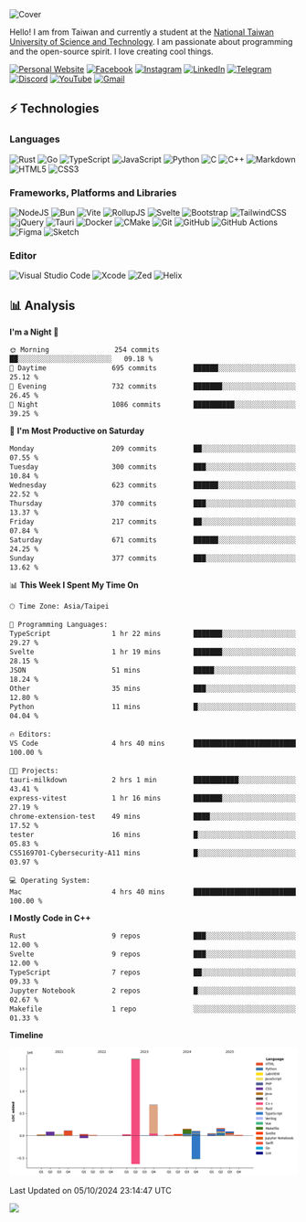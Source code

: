 <picture>
  <source media="(prefers-color-scheme: dark)" srcset="https://github.com/CRT-HAO/CRT-HAO/assets/31580253/6f53f4ab-546f-4db7-9f30-2c5b0711c0a2">
  <img alt="Cover" src="https://github.com/CRT-HAO/CRT-HAO/assets/31580253/4efdfca0-1005-43ab-8c60-07e6973a89b2">
</picture>

Hello! I am from Taiwan and currently a student at the [National Taiwan University of Science and Technology](https://www.ntust.edu.tw/). I am passionate about programming and the open-source spirit. I love creating cool things.

[![Personal Website](https://img.shields.io/badge/Personal%20Website-%23000000.svg?style=for-the-badge)](https://hayden.tw/)
[![Facebook](https://img.shields.io/badge/Facebook-%231877F2.svg?style=for-the-badge&logo=Facebook&logoColor=white)](https://www.facebook.com/CRT.HAO.CHUN/)
[![Instagram](https://img.shields.io/badge/Instagram-%23E4405F.svg?style=for-the-badge&logo=Instagram&logoColor=white)](https://www.instagram.com/crt_hao/)
[![LinkedIn](https://img.shields.io/badge/linkedin-%230077B5.svg?style=for-the-badge&logo=linkedin&logoColor=white)](https://www.linkedin.com/in/crthao/)
[![Telegram](https://img.shields.io/badge/Telegram-2CA5E0?style=for-the-badge&logo=telegram&logoColor=white)](https://t.me/CRT_HAO)
[![Discord](https://img.shields.io/badge/Discord-%235865F2.svg?style=for-the-badge&logo=discord&logoColor=white)](https://discordapp.com/users/401324674371551234)
[![YouTube](https://img.shields.io/badge/YouTube-%23FF0000.svg?style=for-the-badge&logo=YouTube&logoColor=white)](https://www.youtube.com/channel/UC-WnTCkztbitHGXnmvipUUg)
[![Gmail](https://img.shields.io/badge/Gmail-D14836?style=for-the-badge&logo=gmail&logoColor=white)](mailto:m831718@gmail.com)

## ⚡ Technologies

### Languages

![Rust](https://img.shields.io/badge/rust-%23000000.svg?style=for-the-badge&logo=rust&logoColor=white)
![Go](https://img.shields.io/badge/go-%2300ADD8.svg?style=for-the-badge&logo=go&logoColor=white)
![TypeScript](https://img.shields.io/badge/typescript-%23007ACC.svg?style=for-the-badge&logo=typescript&logoColor=white)
![JavaScript](https://img.shields.io/badge/javascript-%23323330.svg?style=for-the-badge&logo=javascript&logoColor=%23F7DF1E)
![Python](https://img.shields.io/badge/python-3670A0?style=for-the-badge&logo=python&logoColor=ffdd54)
![C](https://img.shields.io/badge/c-%2300599C.svg?style=for-the-badge&logo=c&logoColor=white)
![C++](https://img.shields.io/badge/c++-%2300599C.svg?style=for-the-badge&logo=c%2B%2B&logoColor=white)
![Markdown](https://img.shields.io/badge/markdown-%23000000.svg?style=for-the-badge&logo=markdown&logoColor=white)
![HTML5](https://img.shields.io/badge/html5-%23E34F26.svg?style=for-the-badge&logo=html5&logoColor=white)
![CSS3](https://img.shields.io/badge/css3-%231572B6.svg?style=for-the-badge&logo=css3&logoColor=white)

### Frameworks, Platforms and Libraries

![NodeJS](https://img.shields.io/badge/node.js-6DA55F?style=for-the-badge&logo=node.js&logoColor=white)
![Bun](https://img.shields.io/badge/Bun-%23000000.svg?style=for-the-badge&logo=bun&logoColor=white)
![Vite](https://img.shields.io/badge/vite-%23646CFF.svg?style=for-the-badge&logo=vite&logoColor=white)
![RollupJS](https://img.shields.io/badge/RollupJS-ef3335?style=for-the-badge&logo=rollup.js&logoColor=white)
![Svelte](https://img.shields.io/badge/svelte-%23f1413d.svg?style=for-the-badge&logo=svelte&logoColor=white)
![Bootstrap](https://img.shields.io/badge/bootstrap-%238511FA.svg?style=for-the-badge&logo=bootstrap&logoColor=white)
![TailwindCSS](https://img.shields.io/badge/tailwindcss-%2338B2AC.svg?style=for-the-badge&logo=tailwind-css&logoColor=white)
![jQuery](https://img.shields.io/badge/jquery-%230769AD.svg?style=for-the-badge&logo=jquery&logoColor=white)
![Tauri](https://img.shields.io/badge/tauri-%2324C8DB.svg?style=for-the-badge&logo=tauri&logoColor=%23FFFFFF)
![Docker](https://img.shields.io/badge/docker-%230db7ed.svg?style=for-the-badge&logo=docker&logoColor=white)
![CMake](https://img.shields.io/badge/CMake-%23008FBA.svg?style=for-the-badge&logo=cmake&logoColor=white)
![Git](https://img.shields.io/badge/git-%23F05033.svg?style=for-the-badge&logo=git&logoColor=white)
![GitHub](https://img.shields.io/badge/github-%23121011.svg?style=for-the-badge&logo=github&logoColor=white)
![GitHub Actions](https://img.shields.io/badge/github%20actions-%232671E5.svg?style=for-the-badge&logo=githubactions&logoColor=white)
![Figma](https://img.shields.io/badge/figma-%23F24E1E.svg?style=for-the-badge&logo=figma&logoColor=white)
![Sketch](https://img.shields.io/badge/Sketch-FFB387?style=for-the-badge&logo=sketch&logoColor=black)

### Editor

![Visual Studio Code](https://img.shields.io/badge/Visual%20Studio%20Code-0078d7.svg?style=for-the-badge&logo=visual-studio-code&logoColor=white)
![Xcode](https://img.shields.io/badge/Xcode-007ACC?style=for-the-badge&logo=Xcode&logoColor=white)
![Zed](https://img.shields.io/badge/Zed-F6F5F0?style=for-the-badge&logo=zed&logoColor=black)
![Helix](https://img.shields.io/badge/Helix-281733?style=for-the-badge&logo=helix&logoColor=white)

## 📊 Analysis

<!--START_SECTION:waka-->
**I'm a Night 🦉** 

```text
🌞 Morning                254 commits         ██░░░░░░░░░░░░░░░░░░░░░░░   09.18 % 
🌆 Daytime                695 commits         ██████░░░░░░░░░░░░░░░░░░░   25.12 % 
🌃 Evening                732 commits         ███████░░░░░░░░░░░░░░░░░░   26.45 % 
🌙 Night                  1086 commits        ██████████░░░░░░░░░░░░░░░   39.25 % 
```
📅 **I'm Most Productive on Saturday** 

```text
Monday                   209 commits         ██░░░░░░░░░░░░░░░░░░░░░░░   07.55 % 
Tuesday                  300 commits         ███░░░░░░░░░░░░░░░░░░░░░░   10.84 % 
Wednesday                623 commits         ██████░░░░░░░░░░░░░░░░░░░   22.52 % 
Thursday                 370 commits         ███░░░░░░░░░░░░░░░░░░░░░░   13.37 % 
Friday                   217 commits         ██░░░░░░░░░░░░░░░░░░░░░░░   07.84 % 
Saturday                 671 commits         ██████░░░░░░░░░░░░░░░░░░░   24.25 % 
Sunday                   377 commits         ███░░░░░░░░░░░░░░░░░░░░░░   13.62 % 
```


📊 **This Week I Spent My Time On** 

```text
🕑︎ Time Zone: Asia/Taipei

💬 Programming Languages: 
TypeScript               1 hr 22 mins        ███████░░░░░░░░░░░░░░░░░░   29.27 % 
Svelte                   1 hr 19 mins        ███████░░░░░░░░░░░░░░░░░░   28.15 % 
JSON                     51 mins             █████░░░░░░░░░░░░░░░░░░░░   18.24 % 
Other                    35 mins             ███░░░░░░░░░░░░░░░░░░░░░░   12.80 % 
Python                   11 mins             █░░░░░░░░░░░░░░░░░░░░░░░░   04.04 % 

🔥 Editors: 
VS Code                  4 hrs 40 mins       █████████████████████████   100.00 % 

🐱‍💻 Projects: 
tauri-milkdown           2 hrs 1 min         ███████████░░░░░░░░░░░░░░   43.41 % 
express-vitest           1 hr 16 mins        ███████░░░░░░░░░░░░░░░░░░   27.19 % 
chrome-extension-test    49 mins             ████░░░░░░░░░░░░░░░░░░░░░   17.52 % 
tester                   16 mins             █░░░░░░░░░░░░░░░░░░░░░░░░   05.83 % 
CS5169701-Cybersecurity-A11 mins             █░░░░░░░░░░░░░░░░░░░░░░░░   03.97 % 

💻 Operating System: 
Mac                      4 hrs 40 mins       █████████████████████████   100.00 % 
```

**I Mostly Code in C++** 

```text
Rust                     9 repos             ███░░░░░░░░░░░░░░░░░░░░░░   12.00 % 
Svelte                   9 repos             ███░░░░░░░░░░░░░░░░░░░░░░   12.00 % 
TypeScript               7 repos             ██░░░░░░░░░░░░░░░░░░░░░░░   09.33 % 
Jupyter Notebook         2 repos             █░░░░░░░░░░░░░░░░░░░░░░░░   02.67 % 
Makefile                 1 repo              ░░░░░░░░░░░░░░░░░░░░░░░░░   01.33 % 
```



**Timeline**

![Lines of Code chart](https://raw.githubusercontent.com/hayd1n/hayd1n/main/assets/bar_graph.png)


 Last Updated on 05/10/2024 23:14:47 UTC
<!--END_SECTION:waka-->

![](https://komarev.com/ghpvc/?username=CRT-HAO&style=flat-square)
